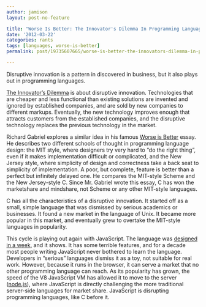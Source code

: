 ```yaml
---
author: jamison
layout: post-no-feature

title: "Worse Is Better: The Innovator's Dilemma In Programming Languages"
date: '2012-03-22'
categories: rants
tags: [languages, worse-is-better]
permalink: post/19735607665/worse-is-better-the-innovators-dilemma-in-programming

---
```


Disruptive innovation is a pattern in discovered in business, but it
also plays out in programming languages.

[The Innovator’s
Dilemma](http://www.amazon.com/Innovators-Dilemma-Revolutionary-Business-Essentials/dp/0060521996)
is about disruptive innovation. Technologies that are cheaper and less
functional than existing solutions are invented and ignored by
established companies, and are sold by new companies to different
markups. Eventually, the new technology improves enough that attracts
customers from the established companies, and the disruptive technology
replaces the previous technology in the market.

Richard Gabriel explores a similar idea in his famous [Worse is
Better](http://www.jwz.org/doc/worse-is-better.html) essay. He describes
two different schools of thought in programming language design: the MIT
style, where designers try very hard to “do the right thing”, even if it
makes implementation difficult or complicated, and the New Jersey style,
where simplicity of design and correctness take a back seat to
simplicity of implementation. A poor, but complete, feature is better
than a perfect but infinitely delayed one. He compares the MIT-style
Scheme and the New Jersey-style C. Since Mr. Gabriel wrote this essay, C
has won the marketshare and mindshare, not Scheme or any other MIT-style
languages.

C has all the characteristics of a disruptive innovation. It started off
as a small, simple language that was dismissed by serious academics or
businesses. It found a new market in the language of Unix. It became
more popular in this market, and eventually grew to overtake the
MIT-style languages in popularity.

This cycle is playing out again with JavaScript. The language was
[designed in a week](http://yui.zenfs.com/theater/crockonjs-2-hd.mov),
and it shows. It has some terrible features, and for a decade most
people writing JavaScript never bothered to learn the language.
Developers in “serious” languages dismiss it as a toy, not suitable for
real work. However, because it runs in the browser, it can serve a
market that no other programming language can reach. As its popularity
has grown, the speed of the V8 JavaScript VM has allowed it to move to
the server ([node.js](http://nodejs.org)), where JavaScript is directly
challenging the more traditional server-side languages for market share.
JavaScript is disrupting programming languages, like C before it.

